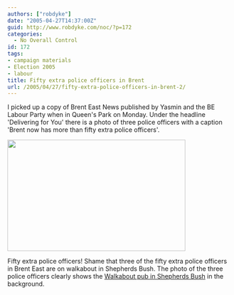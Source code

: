 ```yaml
---
authors: ["robdyke"]
date: "2005-04-27T14:37:00Z"
guid: http://www.robdyke.com/noc/?p=172
categories:
  - No Overall Control
id: 172
tags:
- campaign materials
- Election 2005
- labour
title: Fifty extra police officers in Brent
url: /2005/04/27/fifty-extra-police-officers-in-brent-2/
---
```

I picked up a copy of Brent East News published by Yasmin and the BE Labour Party when in Queen's Park on Monday. Under the headline 'Delivering for You' there is a photo of three police officers with a caption 'Brent now has more than fifty extra police officers'.

<img width="400" height="250" src="http://www.comwifinet.com/becampaign/fifty-extra-police.jpg" />

Fifty extra police officers! Shame that three of the fifty extra police officers in Brent East are on walkabout in Shepherds Bush. The photo of the three police officers clearly shows the [Walkabout pub in Shepherds Bush](http://www.sff.net/people/chris.amies/publist/reviews/walkabout_shepherdsbushgreen_w12.htm) in the background.